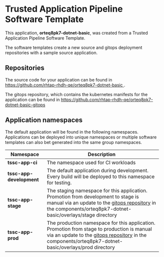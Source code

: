 # Trusted Application Pipeline Software Template

This application, **orteq8pk7-dotnet-basic**, was created from a Trusted Application Pipeline Software Template.

The software templates create a new source and gitops deployment repositories with a sample source application. 

## Repositories

The source code for your application can be found in [https://github.com/rhtap-rhdh-qe/orteq8pk7-dotnet-basic ](https://github.com/rhtap-rhdh-qe/orteq8pk7-dotnet-basic ).
 
The gitops repository, which contains the kubernetes manifests for the application can be found in 
[https://github.com/rhtap-rhdh-qe/orteq8pk7-dotnet-basic-gitops ](https://github.com/rhtap-rhdh-qe/orteq8pk7-dotnet-basic-gitops ) 

## Application namespaces 

The default application will be found in the following namespaces. Applications can be deployed into unique namespaces or multiple software templates can also bet generated into the same group namespaces.  

|  Namespace   |  Description   |  
| -------- | -------- |
| **tssc-app-ci** | The namespace used for CI workloads |
| **tssc-app-development** | The default application during development. Every build will be deployed to this namespace for testing. |
| **tssc-app-stage** | The staging namespace for this application. Promotion from development to stage is manual via an update to the [gitops repository](https://github.com/rhtap-rhdh-qe/orteq8pk7-dotnet-basic-gitops ) in the components/orteq8pk7-dotnet-basic/overlays/stage directory |
| **tssc-app-prod** | The production namespace for this application. Promotion from stage to production is manual via an update to the [gitops repository](https://github.com/rhtap-rhdh-qe/orteq8pk7-dotnet-basic-gitops ) in the components/orteq8pk7-dotnet-basic/overlays/prod directory |